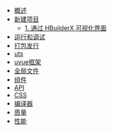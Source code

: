 * [概述](README.md)
* [新建项目]()
  * [1. 通过 HBuilderX 可视化界面](quickstart-hx.md)
* [运行和调试]()
* [打包发行]()
* [uts]()
* [uvue框架]()
* [全局文件]()
* [组件]()
* [API]()
* [CSS]()
* [编译器]()
* [质量]()
* [性能]()
